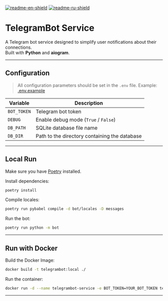 [![readme-en-shield]][readme-en-url]
[![readme-ru-shield]][readme-ru-url]

# TelegramBot Service

A Telegram bot service designed to simplify user notifications about their connections.  
Built with **Python** and **aiogram**.

---

## Configuration

> All configuration parameters should be set in the `.env` file. Example: [.env.example](.env.example)

| Variable       | Description                                     |
|----------------|-------------------------------------------------|
| `BOT_TOKEN`    | Telegram bot token                              |
| `DEBUG`        | Enable debug mode (`True` / `False`)            |
| `DB_PATH`      | SQLite database file name                       |
| `DB_DIR`       | Path to the directory containing the database   |

---

## Local Run

Make sure you have [Poetry](https://python-poetry.org/) installed.

Install dependencies:

```bash
poetry install
```

Compile locales:

```bash
poetry run pybabel compile -d bot/locales -D messages
```

Run the bot:

```bash
poetry run python -m bot
```

---

## Run with Docker
Build the Docker Image:
```bash
docker build -t telegrambot:local ./
```
Run the container:
```bash
docker run -d --name telegrambot-service -e BOT_TOKEN=YOUR_BOT_TOKEN telegrambot:local
```

---

[readme-en-shield]: https://img.shields.io/badge/en-blue
[readme-en-url]: README.md
[readme-ru-shield]: https://img.shields.io/badge/ru-gray
[readme-ru-url]: README.ru_RU.md
